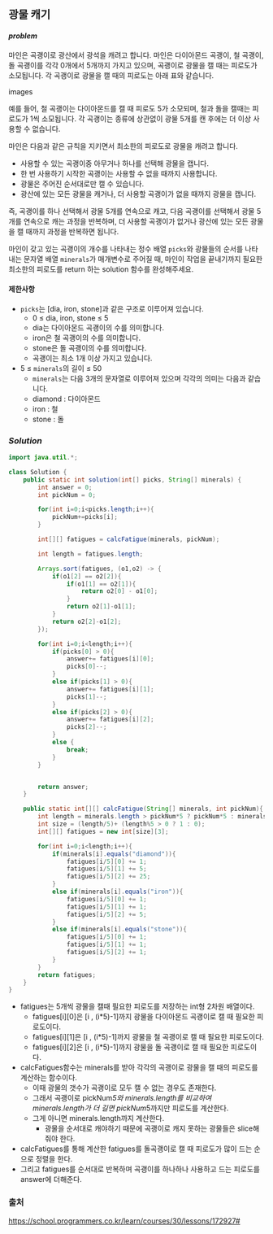 ## **광물 캐기**


#### ***problem***
마인은 곡괭이로 광산에서 광석을 캐려고 합니다. 마인은 다이아몬드 곡괭이, 철 곡괭이, 돌 곡괭이를 각각 0개에서 5개까지 가지고 있으며, 곡괭이로 광물을 캘 때는 피로도가 소모됩니다. 각 곡괭이로 광물을 캘 때의 피로도는 아래 표와 같습니다.

images

예를 들어, 철 곡괭이는 다이아몬드를 캘 때 피로도 5가 소모되며, 철과 돌을 캘때는 피로도가 1씩 소모됩니다. 각 곡괭이는 종류에 상관없이 광물 5개를 캔 후에는 더 이상 사용할 수 없습니다.

마인은 다음과 같은 규칙을 지키면서 최소한의 피로도로 광물을 캐려고 합니다.

- 사용할 수 있는 곡괭이중 아무거나 하나를 선택해 광물을 캡니다.
- 한 번 사용하기 시작한 곡괭이는 사용할 수 없을 때까지 사용합니다.
- 광물은 주어진 순서대로만 캘 수 있습니다.
- 광산에 있는 모든 광물을 캐거나, 더 사용할 곡괭이가 없을 때까지 광물을 캡니다.

즉, 곡괭이를 하나 선택해서 광물 5개를 연속으로 캐고, 다음 곡괭이를 선택해서 광물 5개를 연속으로 캐는 과정을 반복하며, 더 사용할 곡괭이가 없거나 광산에 있는 모든 광물을 캘 때까지 과정을 반복하면 됩니다.

마인이 갖고 있는 곡괭이의 개수를 나타내는 정수 배열 `picks`와 광물들의 순서를 나타내는 문자열 배열 `minerals`가 매개변수로 주어질 때, 마인이 작업을 끝내기까지 필요한 최소한의 피로도를 return 하는 solution 함수를 완성해주세요.
#### **제한사항**
- `picks`는 [dia, iron, stone]과 같은 구조로 이루어져 있습니다.
    - 0 ≤ dia, iron, stone ≤ 5
    - dia는 다이아몬드 곡괭이의 수를 의미합니다.
    - iron은 철 곡괭이의 수를 의미합니다.
    - stone은 돌 곡괭이의 수를 의미합니다.
    - 곡괭이는 최소 1개 이상 가지고 있습니다.
- 5 ≤ `minerals`의 길이 ≤ 50
    - `minerals`는 다음 3개의 문자열로 이루어져 있으며 각각의 의미는 다음과 같습니다.
    - diamond : 다이아몬드
    - iron : 철
    - stone : 돌


### ***Solution***
``` java
import java.util.*;

class Solution {
    public static int solution(int[] picks, String[] minerals) {
        int answer = 0;
        int pickNum = 0;

        for(int i=0;i<picks.length;i++){
            pickNum+=picks[i];
        }

        int[][] fatigues = calcFatigue(minerals, pickNum);

        int length = fatigues.length;

        Arrays.sort(fatigues, (o1,o2) -> {
            if(o1[2] == o2[2]){
                if(o1[1] == o2[1]){
                    return o2[0] - o1[0];
                }
                return o2[1]-o1[1];
            }
            return o2[2]-o1[2];
        });

        for(int i=0;i<length;i++){
            if(picks[0] > 0){
                answer+= fatigues[i][0];
                picks[0]--;
            }
            else if(picks[1] > 0){
                answer+= fatigues[i][1];
                picks[1]--;
            }
            else if(picks[2] > 0){
                answer+= fatigues[i][2];
                picks[2]--;
            }
            else {
                break;
            }
        }


        return answer;
    }

    public static int[][] calcFatigue(String[] minerals, int pickNum){
        int length = minerals.length > pickNum*5 ? pickNum*5 : minerals.length;
        int size = (length/5)+ (length%5 > 0 ? 1 : 0);
        int[][] fatigues = new int[size][3];

        for(int i=0;i<length;i++){
            if(minerals[i].equals("diamond")){
                fatigues[i/5][0] += 1;
                fatigues[i/5][1] += 5;
                fatigues[i/5][2] += 25;
            }
            else if(minerals[i].equals("iron")){
                fatigues[i/5][0] += 1;
                fatigues[i/5][1] += 1;
                fatigues[i/5][2] += 5;
            }
            else if(minerals[i].equals("stone")){
                fatigues[i/5][0] += 1;
                fatigues[i/5][1] += 1;
                fatigues[i/5][2] += 1;
            }
        }
        return fatigues;
    }
}
```
- fatigues는 5개씩 광물을 캘때 필요한 피로도를 저장하는 int형 2차원 배열이다.
    - fatigues[i][0]은 [i , (i*5)-1]까지 광물을 다이아몬드 곡괭이로 캘 때 필요한 피로도이다.
    - fatigues[i][1]은 [i , (i*5)-1]까지 광물을 철 곡괭이로 캘 때 필요한 피로도이다.
    - fatigues[i][2]은 [i , (i*5)-1]까지 광물을 돌 곡괭이로 캘 때 필요한 피로도이다.
- calcFatigues함수는 minerals를 받아 각각의 곡괭이로 광물을 캘 때의 피로도를 계산하는 함수이다.
    - 이때 광물의 갯수가 곡괭이로 모두 캘 수 없는 경우도 존재한다.
    - 그래서 곡괭이로 pickNum*5와 
    minerals.length를 비교하여 minerals.length가 더 길면 pickNum*5까지만 피로도를 계산한다.
    - 그게 아니면 minerals.length까지 계산한다.
        - 광물을 순서대로 캐야하기 때문에 곡괭이로 캐지 못하는 광물들은 slice해줘야 한다.
- calcFatigues를 통해 계산한 fatigues를 돌곡괭이로 캘 때 피로도가 많이 드는 순으로 정렬을 한다.
- 그리고 fatigues를 순서대로 반복하며 곡괭이를 하나하나 사용하고 드는 피로도를 answer에 더해준다.

### 출처
https://school.programmers.co.kr/learn/courses/30/lessons/172927#